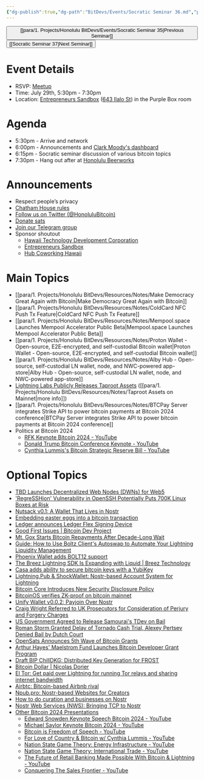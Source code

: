 ```yaml
---
{"dg-publish":true,"dg-path":"BitDevs/Events/Socratic Seminar 36.md","permalink":"/bit-devs/events/socratic-seminar-36/","title":"Socratic Seminar 36","tags":["bitdevs","bitcoin","resource","socratic-36"],"noteIcon":"3","created":"2024-06-30T17:48:40.592-10:00","updated":"2024-07-28T11:09:29.014-10:00"}
---
```




<button class="obsidian-button previous-seminar">[[para/1. Projects/Honolulu BitDevs/Events/Socratic Seminar 35\|Previous Seminar]]</button> <button class="obsidian-button next-seminar">[[Socratic Seminar 37\|Next Seminar]]</button>

# Event Details

- RSVP: [Meetup](https://www.meetup.com/honolulu-bitdevs/events/302110978/)
- Time: July 29th, 5:30pm - 7:30pm
- Location: [Entrepreneurs Sandbox](https://sandboxhawaii.org/) ([643 Ilalo St](https://goo.gl/maps/3Zj38htV13iUn4dcA)) in the Purple Box room

# Agenda

- 5:30pm - Arrive and network  
- 6:00pm - Announcements and [Clark Moody's dashboard](https://bitcoin.clarkmoody.com/dashboard/)
- 6:15pm - Socratic seminar discussion of various bitcoin topics
- 7:30pm - Hang out after at [Honolulu Beerworks](https://www.honolulubeerworks.com/)

# Announcements

- Respect people’s privacy
- [Chatham House rules](https://www.chathamhouse.org/about-us/chatham-house-rule)
- [Follow us on Twitter (@HonoluluBitcoin)](https://twitter.com/HonoluluBitcoin)
- [Donate sats](https://checkout.opennode.com/p/5dea6b7a-d33c-4fda-b54c-98f092814c7d)
- [Join our Telegram group](https://t.me/+Ho8M3ZAFmC5mY2Mx)
- Sponsor shoutout
	- [Hawaii Technology Development Corporation](https://www.htdc.org/about/)
	- [Entrepreneurs Sandbox](https://sandboxhawaii.org/)
	- [Hub Coworking Hawaii](https://hubcoworkinghi.com/)

# Main Topics

- [[para/1. Projects/Honolulu BitDevs/Resources/Notes/Make Democracy Great Again with Bitcoin\|Make Democracy Great Again with Bitcoin]]
- [[para/1. Projects/Honolulu BitDevs/Resources/Notes/ColdCard NFC Push Tx Feature\|ColdCard NFC Push Tx Feature]]
- [[para/1. Projects/Honolulu BitDevs/Resources/Notes/Mempool.space Launches Mempool Accelerator Public Beta\|Mempool.space Launches Mempool Accelerator Public Beta]]
- [[para/1. Projects/Honolulu BitDevs/Resources/Notes/Proton Wallet - Open-source, E2E-encrypted, and self-custodial Bitcoin wallet\|Proton Wallet - Open-source, E2E-encrypted, and self-custodial Bitcoin wallet]]
- [[para/1. Projects/Honolulu BitDevs/Resources/Notes/Alby Hub - Open-source, self-custodial LN wallet, node, and NWC-powered app-store\|Alby Hub - Open-source, self-custodial LN wallet, node, and NWC-powered app-store]]
- [Lightning Labs Publicly Releases Taproot Assets](https://lightning.engineering/posts/2024-07-23-taproot-assets-LN/) ([[para/1. Projects/Honolulu BitDevs/Resources/Notes/Taproot Assets on Mainnet\|more info]])
- [[para/1. Projects/Honolulu BitDevs/Resources/Notes/BTCPay Server integrates Strike API to power bitcoin payments at Bitcoin 2024 conference\|BTCPay Server integrates Strike API to power bitcoin payments at Bitcoin 2024 conference]]
- Politics at Bitcoin 2024
	- [RFK Keynote Bitcoin 2024 - YouTube](https://youtu.be/ssYCRVpzcxc?si=g2U8e2hAw8NgzC7w)
	- [Donald Trump Bitcoin Conference Keynote - YouTube](https://youtu.be/9UxAUryUKXM?si=GbjNcHa6wlkwwTzM)
	- [Cynthia Lummis's Bitcoin Strategic Reserve Bill - YouTube](https://youtu.be/_Ou_oxWsCcc?si=b8t9KCkAG9Hs7rcI)

# Optional Topics

- [TBD Launches Decentralized Web Nodes (DWNs) for Web5](https://www.tbd.website/blog/managed-web5-decentralized-web-nodes-now-available) 
- ['RegreSSHion' Vulnerability in OpenSSH Potentially Puts 700K Linux Boxes at Risk](https://www.nobsbitcoin.com/regresshion-vulnerability-in-openssh/)
- [Nutsack v0.1: A Wallet That Lives in Nostr](https://www.nobsbitcoin.com/nutsack-v0-1/)
- [Embedding easter eggs into a bitcoin transaction](https://stacker.news/items/600187)
- [Ledger announces Ledger Flex Signing Device](https://shop.ledger.com/pages/ledger-flex)
- [Good First Issues | Bitcoin Dev Project](https://bitcoindevs.xyz/good-first-issues)
- [Mt. Gox Starts Bitcoin Repayments After Decade-Long Wait](https://www.nobsbitcoin.com/mt-gox-starts-bitcoin-repayments-after-decade-long-wait/)
- [Guide: How to Use Boltz Client's Autoswap to Automate Your Lightning Liquidity Management](https://blog.boltz.exchange/p/guide-how-to-use-boltz-clients-autoswap)
- [Phoenix Wallet adds BOLT12 support](https://x.com/PhoenixWallet/status/1808547081214439494)
- [The Breez Lightning SDK Is Expanding with Liquid | Breez Technology](https://medium.com/breez-technology/to-help-bitcoin-flow-were-adding-some-liquid-to-the-breez-sdk-b56c14b0c9b0)  
- [Casa adds ability to secure bitcoin keys with a YubiKey](https://blog.casa.io/secure-your-bitcoin-with-yubikey/)
- [Lightning.Pub & ShockWallet: Nostr-based Account System for Lightning](https://www.nobsbitcoin.com/lightning-pub-shockwallet-nostr-based-account-system-for-lightning/)
- [Bitcoin Core Introduces New Security Disclosure Policy](https://www.nobsbitcoin.com/bitcoin-core-introduces-new-security-disclosure-policy/)
- [BitcoinOS verifies ZK-proof on bitcoin mainnet](https://x.com/BTC_OS/status/1816180788938870815) 
- [Unify Wallet v0.0.2: Payjoin Over Nostr](https://www.nobsbitcoin.com/unify-wallet-v0-0-2/)
- [Craig Wright Referred to UK Prosecutors for Consideration of Perjury and Forgery Charges](https://www.nobsbitcoin.com/craig-wright-is-a-fraud-always-has-been/)
- [US Government Agreed to Release Samourai's TDev on Bail](https://www.nobsbitcoin.com/us-government-agreed-to-release-tdev-on-bail/)
- [Roman Storm Granted Delay of Tornado Cash Trial, Alexey Pertsev Denied Bail by Dutch Court](https://www.nobsbitcoin.com/roman-storm-granted-delay-of-tornado-cash-trial-alexey-pertsev-denied-bail-by-dutch-court/)
- [OpenSats Announces 5th Wave of Bitcoin Grants](https://www.nobsbitcoin.com/opensats-announces-5th-wave-of-bitcoin-grants/)
- [Arthur Hayes' Maelstrom Fund Launches Bitcoin Developer Grant Program](https://www.nobsbitcoin.com/arthur-hayes-maelstrom-fund-launches-bitcoin-developer-grant-program/)
- [Draft BIP ChillDKG: Distributed Key Generation for FROST](https://github.com/BlockstreamResearch/bip-frost-dkg)
- [Bitcoin Dollar | Nicolas Dorier](https://blog.nicolas-dorier.com/posts/bitcoin-dollar/)
- [El Tor: Get paid over Lightning for running Tor relays and sharing internet bandwidth](https://devpost.com/software/el-tor)
- [Airbtc: Bitcoin-based Airbnb rival](https://airbtc.online/)
- [Npub.pro: Nostr-based Websites for Creators](https://www.nobsbitcoin.com/npub-pro-launched/)
- [How to do curation and businesses on Nostr](https://njump.me/nevent1qqs92n4c3g4kxcw9dxznzllasuzyaq8vhayez9t8hjj225yyee3teyczyqalp33lewf5vdq847t6te0wvnags0gs0mu72kz8938tn24wlfze649mm0w)
- [Nostr Web Services (NWS): Bringing TCP to Nostr](https://nostr.com/note12vy8lmphxyfd7np7t503k8fzs3em2h6szfwad0fkgr6prjkjuhxsddyprj)
- [Other Bitcoin 2024 Presentations](https://www.youtube.com/playlist?list=PLe0djdakvnFYPDH8_rd4NsABQCODVZ-ru)
	- [Edward Snowden Keynote Speech Bitcoin 2024 - YouTube](https://youtu.be/f3NBhSXtE5g?si=cFBfVPMxkMD3d2DV)
	- [Michael Saylor Keynote Bitcoin 2024 - YouTube](https://youtu.be/O9KnBcWMkpw?si=caOsdejKg2Zoa3_Y)
	- [Bitcoin is Freedom of Speech - YouTube](https://youtu.be/G1A3jq-Vrbk?si=iMT3nuHzZDf58Pl7)
	- [For Love of Country & Bitcoin w/ Cynthia Lummis - YouTube](https://youtu.be/pq1lyzSBjh0?si=zPAJvlaFkT8VXrQM)
	- [Nation State Game Theory: Energy Infrastructure - YouTube](https://youtu.be/q2PTpju9frI?si=7qD72vLzlZLDwZPm)
	- [Nation State Game Theory: International Trade - YouTube](https://youtu.be/6eHoCUW7Diw?si=deoS9SjScxGEkqQW)
	- [The Future of Retail Banking Made Possible With Bitcoin & Lightning - YouTube](https://youtu.be/XugPQ2cDZu8?si=utL5WUluhKw43Ybd)
	- [Conquering The Sales Frontier - YouTube](https://youtu.be/RZfHQ7ooYPQ?si=jWQpdx26X6_TN-Rf)

